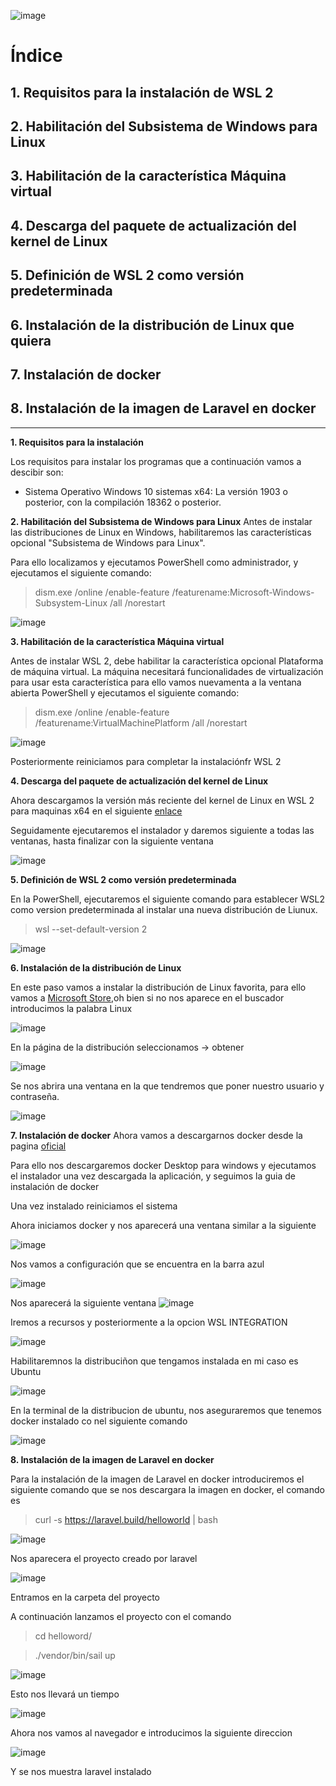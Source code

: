 
![image](https://user-images.githubusercontent.com/73592097/161028745-44f431f3-dfff-4b74-a2e4-a3e48b3cb998.png)


# Índice #

## 1. Requisitos para la instalación de WSL 2 ##

## 2. Habilitación del Subsistema de Windows para Linux ##

## 3. Habilitación de la característica Máquina virtual ##

## 4. Descarga del paquete de actualización del kernel de Linux ##

## 5. Definición de WSL 2 como versión predeterminada ##

## 6. Instalación de la distribución de Linux que quiera ##

## 7. Instalación de docker ##

## 8. Instalación de la imagen de Laravel en docker ##


<hr>

**1. Requisitos para la instalación**

Los requisitos para instalar los programas que a continuación vamos a descibir son:

- Sistema Operativo Windows 10 sistemas x64: La versión 1903 o posterior, con la compilación 18362 o posterior.

**2. Habilitación del Subsistema de Windows para Linux**
Antes de instalar las distribuciones de Linux en Windows, habilitaremos las características opcional "Subsistema de Windows para Linux".

Para ello localizamos y ejecutamos PowerShell como administrador, y ejecutamos  el siguiente comando:

> dism.exe /online /enable-feature /featurename:Microsoft-Windows-Subsystem-Linux /all /norestart 

![image](https://user-images.githubusercontent.com/73592097/161030977-ae12abc0-7872-4f6d-a05d-5b39bedf0d92.png)

**3. Habilitación de la característica Máquina virtual**

Antes de instalar WSL 2, debe habilitar la característica opcional Plataforma de máquina virtual. La máquina necesitará funcionalidades de virtualización para usar esta característica para ello vamos nuevamenta a la ventana abierta PowerShell y ejecutamos el siguiente comando:

> dism.exe /online /enable-feature /featurename:VirtualMachinePlatform /all /norestart

![image](https://user-images.githubusercontent.com/73592097/161034267-e7a15de9-a884-433d-a382-6e709d892018.png)


Posteriormente reiniciamos para completar la instalaciónfr WSL 2 

**4. Descarga del paquete de actualización del kernel de Linux**

Ahora descargamos la versión más reciente del kernel de Linux en WSL 2 para maquinas x64 en el siguiente [enlace](https://wslstorestorage.blob.core.windows.net/wslblob/wsl_update_x64.msi)

Seguidamente ejecutaremos el instalador y daremos siguiente a todas las ventanas, hasta finalizar con la siguiente ventana

![image](https://user-images.githubusercontent.com/73592097/161035082-f68715c5-1d94-4523-86a8-aa347634f8b6.png)

**5. Definición de WSL 2 como versión predeterminada**

En la  PowerShell, ejecutaremos el siguiente comando para establecer WSL2 como version predeterminada al instalar una nueva distribución de Liunux.

> wsl --set-default-version 2

![image](https://user-images.githubusercontent.com/73592097/161035661-9ec93512-a087-4de8-861d-3cd3dc996e11.png)

**6. Instalación de la distribución de Linux**

En este paso vamos a instalar la distribución de Linux favorita, para ello vamos a [Microsoft Store](https://aka.ms/wslstore),oh bien si no nos aparece en el buscador introducimos la palabra Linux

![image](https://user-images.githubusercontent.com/73592097/161036611-7f1be929-2b67-410e-9952-ed0be71960ee.png)

En la página de la distribución seleccionamos -> obtener 

![image](https://user-images.githubusercontent.com/73592097/161036792-defb193e-24d2-416c-827f-425859085acc.png)

Se nos abrira una ventana en la que tendremos que poner nuestro usuario y contraseña.

![image](https://user-images.githubusercontent.com/73592097/161037262-1f712667-ad70-4882-aa5d-147e2ad71628.png)

**7. Instalación de docker**
Ahora vamos a descargarnos docker desde la pagina [oficial](https://www.docker.com/get-started/)

Para ello nos descargaremos docker Desktop para windows y ejecutamos el instalador una vez descargada la aplicación, y seguimos la guia de instalación de docker

Una vez instalado reiniciamos el sistema


Ahora iniciamos docker y nos aparecerá una ventana similar a la siguiente

![image](https://user-images.githubusercontent.com/73592097/161039316-f692f9b5-68e0-45f3-b4f8-96c8096f3e9c.png)

Nos vamos a configuración que se encuentra en la barra azul

![image](https://user-images.githubusercontent.com/73592097/161039440-3bf96782-f684-4d5c-9a26-d1125855f7db.png)

Nos aparecerá la siguiente ventana 
![image](https://user-images.githubusercontent.com/73592097/161039537-84eeb99d-c4e9-4161-8899-c73ce18ee294.png)

Iremos a recursos y posteriormente a la opcion WSL INTEGRATION 

![image](https://user-images.githubusercontent.com/73592097/161039690-9f8145ab-ccc2-461f-a0e5-1f2278131a65.png)

Habilitaremnos la distribuciñon que tengamos instalada en mi caso es Ubuntu

![image](https://user-images.githubusercontent.com/73592097/161039818-23e4c0a4-4b07-4032-8b6f-f89005d170df.png)

En la terminal de la distribucion de ubuntu, nos aseguraremos que tenemos docker instalado co nel siguiente comando

![image](https://user-images.githubusercontent.com/73592097/161040133-63410695-357e-4529-889d-b5def469b3c4.png)


**8. Instalación de la imagen de Laravel en docker**

Para la instalación de la imagen de Laravel en docker introduciremos el siguiente comando que se nos descargara la imagen en docker, el comando es

> curl -s https://laravel.build/helloworld | bash

![image](https://user-images.githubusercontent.com/73592097/161041619-c7df69df-c756-4b9e-80a5-f444f33567cc.png)

Nos aparecera el proyecto creado por laravel

![image](https://user-images.githubusercontent.com/73592097/161041916-2d25d568-8d44-4530-9c77-dfd2d142de4b.png)

Entramos en la carpeta del proyecto

A continuación lanzamos el proyecto con el comando

> cd helloword/

> ./vendor/bin/sail up

![image](https://user-images.githubusercontent.com/73592097/161042945-229b07e8-1a40-416f-9fef-9029287dd25e.png)

Esto nos llevará un tiempo 

![image](https://user-images.githubusercontent.com/73592097/161043177-ef7bcd84-6037-4a0a-9de3-457f6ec4684d.png)

Ahora nos vamos al navegador e introducimos la siguiente direccion

![image](https://user-images.githubusercontent.com/73592097/161051832-ed878073-f90c-47e7-bfe4-1e97b9d169b1.png)

Y se nos muestra laravel instalado



















